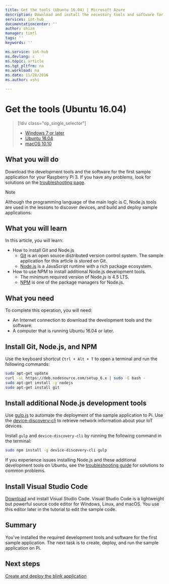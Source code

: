 ```yaml
---
title: Get the tools (Ubuntu 16.04) | Microsoft Azure
description: Download and install the necessary tools and software for the first sample application for Pi on Ubuntu.
services: iot-hub
documentationcenter: ''
author: shizn
manager: timtl
tags: ''
keywords: ''

ms.service: iot-hub
ms.devlang: c
ms.topic: article
ms.tgt_pltfrm: na
ms.workload: na
ms.date: 11/28/2016
ms.author: xshi

---
```

# Get the tools (Ubuntu 16.04)

> [!div class="op_single_selector"]
> * [Windows 7 or later](iot-hub-raspberry-pi-kit-c-lesson1-get-the-tools-win32.md)
> * [Ubuntu 16.04](iot-hub-raspberry-pi-kit-c-lesson1-get-the-tools-ubuntu.md)
> * [macOS 10.10](iot-hub-raspberry-pi-kit-c-lesson1-get-the-tools-mac.md)

## What you will do
Download the development tools and the software for the first sample application for your Raspberry Pi 3. If you have any problems, look for solutions on the [troubleshooting page](iot-hub-raspberry-pi-kit-c-troubleshooting.md).

> [!NOTE]
> Although the programming language of the main logic is C, Node.js tools are used in the lessons to discover devices, and build and deploy sample applications.

## What you will learn
In this article, you will learn:

* How to install Git and Node.js
  * [Git](https://git-scm.com) is an open source distributed version control system. The sample application for this article is stored on Git.
  * [Node.js](https://nodejs.org/en/) is a JavaScript runtime with a rich package ecosystem.
* How to use NPM to install additional Node.js development tools.
  * The minimum required version of Node.js is 4.5 LTS.
  * [NPM](https://www.npmjs.com) is one of the package managers for Node.js.

## What you need
To complete this operation, you will need:
* An Internet connection to download the development tools and the software.
* A computer that is running Ubuntu 16.04 or later.

## Install Git, Node.js, and NPM
Use the keyboard shortcut `Ctrl + Alt + T` to open a terminal and run the following commands:

```bash
sudo apt-get update
curl -sL https://deb.nodesource.com/setup_6.x | sudo -E bash -
sudo apt-get install -y nodejs
sudo apt-get install git
```

## Install additional Node.js development tools
Use [gulp.js](http://gulpjs.com) to automate the deployment of the sample application to Pi. Use the [device-discovery-cli](https://github.com/Azure/device-discovery-cli) to retrieve network information about your IoT devices.

Install `gulp` and `device-discovery-cli` by running the following command in the terminal:

```bash
sudo npm install -g device-discovery-cli gulp
```

If you experience issues installing Node.js and these additional development tools on Ubuntu, see the [troubleshooting guide](iot-hub-raspberry-pi-kit-c-troubleshooting.md) for solutions to common problems.

## Install Visual Studio Code
[Download](https://code.visualstudio.com/docs/setup/linux) and install Visual Studio Code. Visual Studio Code is a lightweight but powerful source code editor for Windows, Linux, and macOS. You use this editor later in the tutorial to edit the sample code.

## Summary
You've installed the required development tools and software for the first sample application. The next task is to create, deploy, and run the sample application on Pi.

## Next steps
[Create and deploy the blink application](iot-hub-raspberry-pi-kit-c-lesson1-deploy-blink-app.md)

